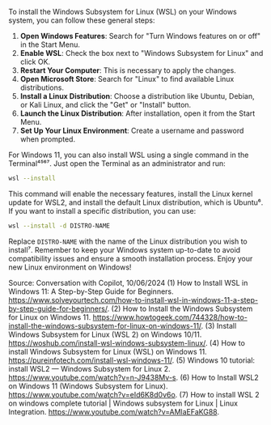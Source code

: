 To install the Windows Subsystem for Linux (WSL) on your Windows system, you can follow these general steps:

1. **Open Windows Features**: Search for "Turn Windows features on or off" in the Start Menu.
2. **Enable WSL**: Check the box next to "Windows Subsystem for Linux" and click OK.
3. **Restart Your Computer**: This is necessary to apply the changes.
4. **Open Microsoft Store**: Search for "Linux" to find available Linux distributions.
5. **Install a Linux Distribution**: Choose a distribution like Ubuntu, Debian, or Kali Linux, and click the "Get" or "Install" button.
6. **Launch the Linux Distribution**: After installation, open it from the Start Menu.
7. **Set Up Your Linux Environment**: Create a username and password when prompted.

For Windows 11, you can also install WSL using a single command in the Terminal⁴⁵⁶⁷. Just open the Terminal as an administrator and run:

```bash
wsl --install
```

This command will enable the necessary features, install the Linux kernel update for WSL2, and install the default Linux distribution, which is Ubuntu⁶. If you want to install a specific distribution, you can use:

```bash
wsl --install -d DISTRO-NAME
```

Replace `DISTRO-NAME` with the name of the Linux distribution you wish to install⁷. Remember to keep your Windows system up-to-date to avoid compatibility issues and ensure a smooth installation process. Enjoy your new Linux environment on Windows!

Source: Conversation with Copilot, 10/06/2024
(1) How to Install WSL in Windows 11: A Step-by-Step Guide for Beginners. https://www.solveyourtech.com/how-to-install-wsl-in-windows-11-a-step-by-step-guide-for-beginners/.
(2) How to Install the Windows Subsystem for Linux on Windows 11. https://www.howtogeek.com/744328/how-to-install-the-windows-subsystem-for-linux-on-windows-11/.
(3) Install Windows Subsystem for Linux (WSL 2) on Windows 10/11. https://woshub.com/install-wsl-windows-subsystem-linux/.
(4) How to install Windows Subsystem for Linux (WSL) on Windows 11. https://pureinfotech.com/install-wsl-windows-11/.
(5) Windows 10 tutorial: install WSL2 — Windows Subsystem for Linux 2. https://www.youtube.com/watch?v=n-J9438Mv-s.
(6) How to Install WSL2 on Windows 11 (Windows Subsystem for Linux). https://www.youtube.com/watch?v=eId6K8d0v6o.
(7) How to install WSL 2 on windows complete tutorial | Windows subsystem for Linux | Linux Integration. https://www.youtube.com/watch?v=AMlaEFaKG88.
